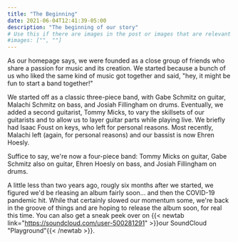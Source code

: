 ```yaml
---
title: "The Beginning"
date: 2021-06-04T12:41:39-05:00
description: "The beginning of our story"
# Use this if there are images in the post or images that are relevant to the post
#images: ["", ""]
---
```

As our homepage says, we were founded as a close group of friends who share a passion for music and its creation. We started because a bunch of us who liked the same kind of music got together and said, "hey, it might be fun to start a band together!"

We started off as a classic three-piece band, with Gabe Schmitz on guitar, Malachi Schmitz on bass, and Josiah Fillingham on drums. Eventually, we added a second guitarist, Tommy Micks, to vary the skillsets of our guitarists and to allow us to layer guitar parts while playing live. We briefly had Isaac Foust on keys, who left for personal reasons. Most recently, Malachi left (again, for personal reasons) and our bassist is now Ehren Hoesly.

Suffice to say, we're now a four-piece band: Tommy Micks on guitar, Gabe Schmitz also on guitar, Ehren Hoesly on bass, and Josiah Fillingham on drums.

A little less than two years ago, rougly six months after we started, we figured we'd be rleasing an album fairly soon... and then the COVID-19 pandemic hit. While that certainly slowed our momentum some, we're back in the groove of things and are hoping to release the album soon, for real this time. You can also get a sneak peek over on {{< newtab link="https://soundcloud.com/user-500281291" >}}our SoundCloud "Playground"{{< /newtab >}}.
